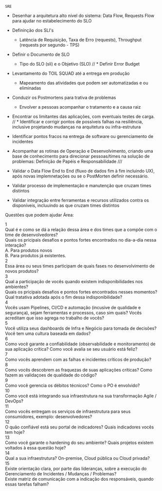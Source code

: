 
    SRE
* Desenhar a arquitetura alto nível do sistema: Data Flow, Requests Flow para
 ajudar no estabelecimento do SLO
* Defininção dos SLI's
    * Latência de Requisição, Taxa de Erro (requests), Throughput
     (requests por segundo - TPS)
* Definir o Documento de SLO
    * Tipo do SLO (sli) e o Objetivo (SLO)
//     * Definir Error Budget
     
* Levantamento do TOIL
SQUAD até a entrega em produção
    * Mapeamento das atividades que podem ser automatizadas e ou eliminadas
* Conduzir os Postmortens para trativa de problemas
    * Envolver a pessoas acompanhar o tratamento e a causa raiz
* Encontrar os limitantes das aplicações, com eventuais testes de carga.
// * Identificar e corrigir pontos de possíveis falhas na resiliência,
 inclusive projetando mudanças na arquitetura ou infra-estrutura

* Identificar pontos fracos na entrega de software ou gerenciamento de incidentes
* Acompanhar as rotinas de Operação e Desenvolvimento, criando uma base de conhecimento para direcionar pessoas/times na solução de problemas: Definição de Papéis e Responsabilidade
///
* Validar o Data Flow End to End (fluxo de dados fim à fim incluindo UX), após novas implemnetações ou se o PostMorten definir necessário.
* Validar processo de implementação e manutenção que cruzam times distintos 
* Validar integração entre ferramentas e recursos utilizados contra os disponíveis, incluuindo as  que cruzam times distintos 

Questões que podem ajudar
Área:												
												
1												
Qual é e como se dá a relação dessa área e dos times que a compõe com o time de desenvolvedores? 												
Quais os pricipais desafios e pontos fortes encontrados no dia-a-dia nessa interação?												
A.	Para produtos novos											
B. 	Para produtos já existentes.											
2												
Essa área ou seus times participam de quais fases no desenvolvimento de novos produtos?												
3												
Qual a participação de vocês quando existem indisponibilidades nos ambientes?												
Quais os pricipais desafios e pontos fortes encontrados nesses momentos?												
Qual tratativa adotada após o fim dessa indisponibilidade?												
4												
Vocês usam Pipelines,  CI/CD e automação (incusive de qualidade e segurança), sejam ferramentas e processos, caso sim quais? Vocês acreditam que isso agrega no trabalho de vocês?												
5												
    Você utiliza seus dashboards de Infra e Negócio para tomada de decisões? Você tem uma cultura baseada em dados?​												
6												
    Como você garante a confiabilidade (observabilidade e monitoramento) de sua aplicação crítica? Como você avalia se seu usuário está feliz?​												
7												
    Como vocês aprendem com as falhas e incidentes críticos de produção?​												
8												
    Como vocês descobrem as fraquezas de suas aplicações críticas?​ Como fazem as validaçoes de qualidade do código?												
9												
    Como você gerencia os débitos técnicos? Como o PO é envolvido?​												
10												
    Como você está integrando sua infraestrutura na sua transformação Agile / DevOps?​												
11												
    Como vocês entregam os serviços de infraestrutura para seus consumidores, exemplo: desenvolvedores?​												
12												
    O quão confiável está seu portal de indicadores?​ Quais indicadores vocês tem hoje?												
13												
    Como você garante o hardening do seu ambiente?​ Quais projetos existem voltados à essa questão hoje?												
14												
    Qual a sua infraestrutura? On-premise, Cloud pública ou Cloud privada?												
15												
Existe orientação clara, por parte das lideranças, sobre a execução do Gerenciamento de Incidentes / Mudanças / Problemas?												
Existe matriz de comunicação com a indicação dos responsáveis, quando essas tarefas falham?												
												
												

